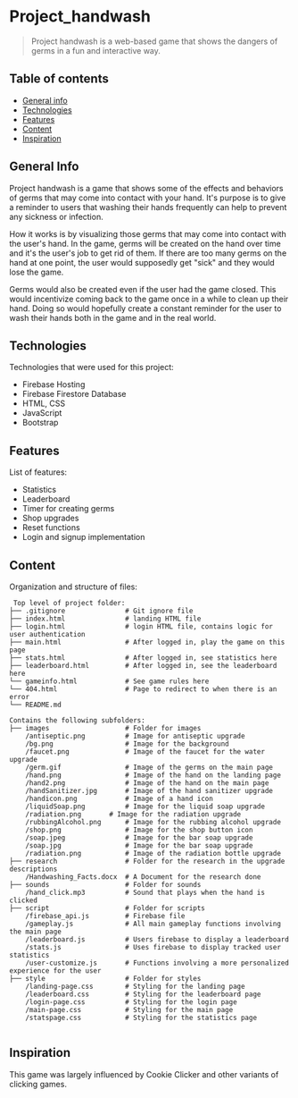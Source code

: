 # Project_handwash
> Project handwash is a web-based game that shows the dangers of germs in a fun and interactive way.

## Table of contents
* [General info](#general-info)
* [Technologies](#technologies)
* [Features](#features)
* [Content](#content)
* [Inspiration](#inspiration)

## General Info

Project handwash is a game that shows some of the effects and behaviors of germs that may come into contact with your hand. It's purpose
is to give a reminder to users that washing their hands frequently can help to prevent any sickness or infection.

How it works is by visualizing those germs that may come into contact with the user's hand. In the game, germs will be created on the
hand over time and it's the user's job to get rid of them. If there are too many germs on the hand at one point, the user would supposedly
get "sick" and they would lose the game. 

Germs would also be created even if the user had the game closed. This would incentivize coming back to the game once in a
while to clean up their hand. Doing so would hopefully create a constant reminder for the user to wash their hands both in the game and in the real world.

## Technologies
Technologies that were used for this project:

- Firebase Hosting
- Firebase Firestore Database
- HTML, CSS
- JavaScript
- Bootstrap

## Features
List of features:
- Statistics
- Leaderboard
- Timer for creating germs
- Shop upgrades
- Reset functions
- Login and signup implementation

## Content
Organization and structure of files:

```
 Top level of project folder: 
├── .gitignore               # Git ignore file
├── index.html               # landing HTML file
├── login.html               # login HTML file, contains logic for user authentication
├── main.html                # After logged in, play the game on this page
├── stats.html               # After logged in, see statistics here
├── leaderboard.html         # After logged in, see the leaderboard here
└── gameinfo.html            # See game rules here         
└── 404.html                 # Page to redirect to when there is an error     
└── README.md

Contains the following subfolders:
├── images                   # Folder for images
    /antiseptic.png          # Image for antiseptic upgrade
    /bg.png                  # Image for the background
    /faucet.png              # Image of the faucet for the water upgrade
    /germ.gif                # Image of the germs on the main page
    /hand.png                # Image of the hand on the landing page
    /hand2.png               # Image of the hand on the main page
    /handSanitizer.jpg       # Image of the hand sanitizer upgrade
    /handicon.png            # Image of a hand icon
    /liquidSoap.png          # Image for the liquid soap upgrade
    /radiation.png	     # Image for the radiation upgrade
    /rubbingAlcohol.png      # Image for the rubbing alcohol upgrade
    /shop.png                # Image for the shop button icon
    /soap.jpeg               # Image for the bar soap upgrade
    /soap.jpg                # Image for the bar soap upgrade
	/radiation.png			 # Image of the radiation bottle upgrade		
├── research                 # Folder for the research in the upgrade descriptions
    /Handwashing_Facts.docx  # A Document for the research done
├── sounds                   # Folder for sounds
    /hand_click.mp3          # Sound that plays when the hand is clicked
├── script                   # Folder for scripts
    /firebase_api.js         # Firebase file
    /gameplay.js             # All main gameplay functions involving the main page
    /leaderboard.js          # Users firebase to display a leaderboard
    /stats.js                # Uses firebase to display tracked user statistics
    /user-customize.js       # Functions involving a more personalized experience for the user
├── style                    # Folder for styles
    /landing-page.css        # Styling for the landing page
    /leaderboard.css         # Styling for the leaderboard page
    /login-page.css          # Styling for the login page
    /main-page.css           # Styling for the main page
    /statspage.css           # Styling for the statistics page
    
``` 
   
## Inspiration

This game was largely influenced by Cookie Clicker and other variants of clicking games.
